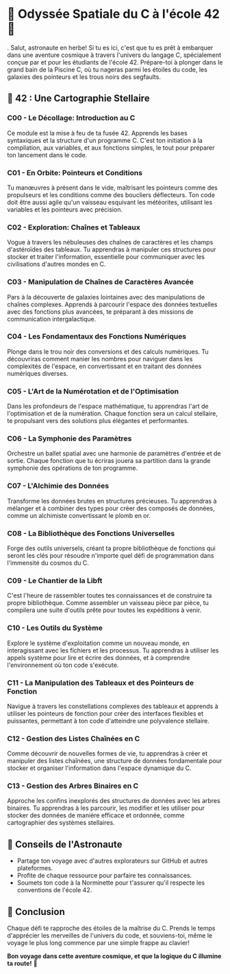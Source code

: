 # 🚀 Odyssée Spatiale du C à l'école 42 🚀
.
Salut, astronaute en herbe! Si tu es ici, c'est que tu es prêt à embarquer dans une aventure cosmique à travers l'univers du langage C, spécialement conçue par et pour les étudiants de l'école 42. Prépare-toi à plonger dans le grand bain de la Piscine C, où tu nageras parmi les étoiles du code, les galaxies des pointeurs et les trous noirs des segfaults.

## 🌌 42 : Une Cartographie Stellaire

### C00 - Le Décollage: Introduction au C
Ce module est la mise à feu de ta fusée 42. Apprends les bases syntaxiques et la structure d'un programme C. C'est ton initiation à la compilation, aux variables, et aux fonctions simples, le tout pour préparer ton lancement dans le code.

### C01 - En Orbite: Pointeurs et Conditions
Tu manœuvres à présent dans le vide, maîtrisant les pointeurs comme des propulseurs et les conditions comme des boucliers déflecteurs. Ton code doit être aussi agile qu'un vaisseau esquivant les météorites, utilisant les variables et les pointeurs avec précision.

### C02 - Exploration: Chaînes et Tableaux
Vogue à travers les nébuleuses des chaînes de caractères et les champs d'astéroïdes des tableaux. Tu apprendras à manipuler ces structures pour stocker et traiter l'information, essentielle pour communiquer avec les civilisations d'autres mondes en C.

### C03 - Manipulation de Chaînes de Caractères Avancée
Pars à la découverte de galaxies lointaines avec des manipulations de chaînes complexes. Apprends à parcourir l'espace des données textuelles avec des fonctions plus avancées, te préparant à des missions de communication intergalactique.

### C04 - Les Fondamentaux des Fonctions Numériques
Plonge dans le trou noir des conversions et des calculs numériques. Tu découvriras comment manier les nombres pour naviguer dans les complexités de l'espace, en convertissant et en traitant des données numériques diverses.

### C05 - L'Art de la Numérotation et de l'Optimisation
Dans les profondeurs de l'espace mathématique, tu apprendras l'art de l'optimisation et de la numération. Chaque fonction sera un calcul stellaire, te propulsant vers des solutions plus élégantes et performantes.

### C06 - La Symphonie des Paramètres
Orchestre un ballet spatial avec une harmonie de paramètres d'entrée et de sortie. Chaque fonction que tu écriras jouera sa partition dans la grande symphonie des opérations de ton programme.

### C07 - L'Alchimie des Données
Transforme les données brutes en structures précieuses. Tu apprendras à mélanger et à combiner des types pour créer des composés de données, comme un alchimiste convertissant le plomb en or.

### C08 - La Bibliothèque des Fonctions Universelles
Forge des outils universels, créant ta propre bibliothèque de fonctions qui seront les clés pour résoudre n'importe quel défi de programmation dans l'immensité du cosmos du C.

### C09 - Le Chantier de la Libft
C'est l'heure de rassembler toutes tes connaissances et de construire ta propre bibliothèque. Comme assembler un vaisseau pièce par pièce, tu compilera une suite d'outils prête pour toutes les expéditions à venir.

### C10 - Les Outils du Système
Explore le système d'exploitation comme un nouveau monde, en interagissant avec les fichiers et les processus. Tu apprendras à utiliser les appels système pour lire et écrire des données, et à comprendre l'environnement où ton code s'exécute.

### C11 - La Manipulation des Tableaux et des Pointeurs de Fonction
Navigue à travers les constellations complexes des tableaux et apprends à utiliser les pointeurs de fonction pour créer des interfaces flexibles et puissantes, permettant à ton code d'atteindre une polyvalence stellaire.

### C12 - Gestion des Listes Chaînées en C
Comme découvrir de nouvelles formes de vie, tu apprendras à créer et manipuler des listes chaînées, une structure de données fondamentale pour stocker et organiser l'information dans l'espace dynamique du C.

### C13 - Gestion des Arbres Binaires en C
Approche les confins inexplorés des structures de données avec les arbres binaires. Tu apprendras à les parcourir, les modifier et les utiliser pour stocker des données de manière efficace et ordonnée, comme cartographier des systèmes stellaires.

## 🌠 Conseils de l'Astronaute
- Partage ton voyage avec d'autres explorateurs sur GitHub et autres plateformes.
- Profite de chaque ressource pour parfaire tes connaissances.
- Soumets ton code à la Norminette pour t'assurer qu'il respecte les conventions de l'école 42.

## 🌟 Conclusion
Chaque défi te rapproche des étoiles de la maîtrise du C. Prends le temps d'apprécier les merveilles de l'univers du code, et souviens-toi, même le voyage le plus long commence par une simple frappe au clavier!

**Bon voyage dans cette aventure cosmique, et que la logique du C illumine ta route!** 🌌
